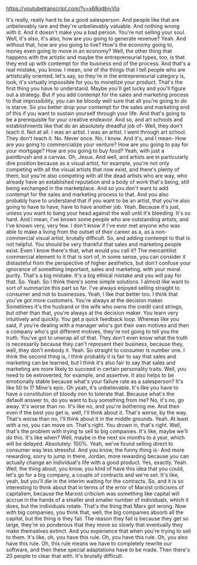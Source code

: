 https://youtubetranscript.com/?v=s68qdbivVlo

 It's really, really hard to be a good salesperson. And people like that are unbelievably rare and they're unbelievably valuable. And nothing wrong with it. And it doesn't make you a bad person. You're not selling your soul. Well, it's also, it's also, how are you going to generate revenue? Yeah. And without that, how are you going to live? How's the economy going to, money even going to move in an economy? Well, the other thing that happens with the artistic and maybe the entrepreneurial types, too, is that they end up with contempt for the business end of the process. And that's a real mistake, you know. I mean, one of the things that I tell people who are artistically oriented, let's say, so they're in the entrepreneurial category is, look, it's virtually impossible for you to monetize your product. That's the first thing you have to understand. Maybe you'll get lucky and you'll figure out a strategy. But if you add contempt for the sales and marketing process to that impossibility, you can be bloody well sure that all you're going to do is starve. So you better drop your contempt for the sales and marketing end of this if you want to sustain yourself through your life. And that's going to be a prerequisite for your creative endeavor. And so, and art schools and establishments like that do an absolutely dreadful job of- Well, they don't teach it. Not at all. I was an artist. I was an artist. I went through art school. They don't teach it. No. Never once. No, I know. And it's, and I mean- How are you going to commercialize your venture? How are you going to pay for your mortgage? How are you going to buy food? Yeah, with just a paintbrush and a canvas. Oh, Jesus. And well, and artists are in particularly dire position because as a visual artist, for example, you're not only competing with all the visual artists that now exist, and there's plenty of them, but you're also competing with all the dead artists who are way, who already have an established reputation and a body of work that's being, still being exchanged in the marketplace. And so you don't want to add contempt for the sales and marketing process to that. And you also probably have to understand that if you want to be an artist, that you're also going to have to have, have to have another job. Yeah. Because it's just, unless you want to bang your head against the wall until it's bleeding. It's so hard. And I mean, I've known some people who are outstanding artists, and I've known very, very few. I don't know if I've ever met anyone who was able to make a living from the outset of their career as a, as a non-commercial visual artist, brutally difficult. So, and adding contempt to that is not helpful. You should be very thankful that sales and marketing people exist. Even I know there's that, what would you call it? The mercantilist commercial element to it that is sort of, in some sense, you can consider it distasteful from the perspective of higher aesthetics, but don't confuse your ignorance of something important, sales and marketing, with your moral purity. That's a big mistake. It's a big ethical mistake and you will pay for that. So. Yeah. So I think there's some simple solutions. I almost like want to sort of summarize this part so far. I've always enjoyed selling straight to consumer and not to businesses. Yeah, I like that better too. I think that you've got more customers. You're always at the decision maker. Sometimes it's the husband or the wife who owns the credit card strings, but other than that, you're always at the decision maker. You learn very intuitively and quickly. You get a quick feedback loop. Whereas like you said, if you're dealing with a manager who's got their own motives and then a company who's got different motives, they're not going to tell you the truth. You've got to unwrap all of that. They don't even know what the truth is necessarily because they can't represent their business, because they, well, they don't embody it. Yeah. So straight to consumer is number one. I think the second thing is, I think probably it is fair to say that sales and marketing can be learned, but I think it's also fair to say that sales and marketing are more likely to succeed in certain personality traits. Well, you need to be extroverted, for example, and assertive. It also helps to be emotionally stable because what's your failure rate as a salesperson? It's like 50 to 1? Mine's epic. Oh yeah, it's unbelievable. It's like you have to have a constitution of bloody iron to tolerate that. Because what's the default answer to, do you want to buy something from me? No, it's no, go away. It's worse than no. It's like no, and you're bothering me. And then even if the best you get is, well, I'll think about it. That's worse, by the way. That's worse than no, I'll think about it in the middle grounds. Yeah. At least with a no, you can move on. That's right. You drown in, that's right. Well, that's the problem with trying to sell to big companies. It's like, maybe we'll do this. It's like when? Well, maybe in the next six months to a year, which will be delayed. Absolutely. 100%. Yeah, we've found selling direct to consumer way less stressful. And you know, the funny thing is- And more rewarding, sorry to jump in there, Jordan, more rewarding because you can actually change an individual's life with a good product. Yes, exactly. Yeah. Well, the thing about, you know, you kind of have this idea that you could, let's go for a big company, a couple of contracts and we're set. It's like, yeah, but you'll die in the interim waiting for the contracts. So, and it is so interesting to think about that in terms of the error of Marxist criticisms of capitalism, because the Marxist criticism was something like capital will accrue in the hands of a smaller and smaller number of individuals, which it does, but the individuals rotate. That's the thing that Marx got wrong. Now with big companies, you think that, well, the big companies absorb all the capital, but the thing is they fail. The reason they fail is because they get so large, they're so ponderous that they move so slowly that eventually they make themselves extinct. And you experience that when you're trying to sell to them. It's like, oh, you have this rule. Oh, you have this rule. Oh, you also have this rule. Oh, this rule means we have to completely rewrite our software, and then these special adaptations have to be made. Then there's 20 people to clear that with. It's brutally difficult.